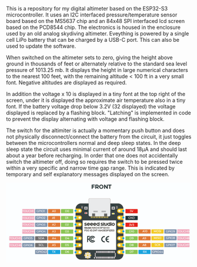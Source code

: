 This is a repository for my digital altimeter based on the ESP32-S3 microcontroller. It uses an I2C interfaced pressure/temperature sensor board based on the MS5637 chip and an 84x48 SPI interfaced lcd screen based on the PCD8544 chip. The electronics is housed in the enclosure used by an old analog skydiving altimeter. Eveything is powered by a single cell LiPo battery that can be charged by a USB-C port. This can also be used to update the software.

When switched on the altimeter sets to zero, giving the height above ground in thousands of feet or alternately relative to the standard sea level pressure of 1013.25 mb. It displays the height in large numerical characters to the nearest 100 feet, with the remaining altitude < 100 ft in a very small font. Negative altitudes are displayed as required.

In addition the voltage x 10 is displayed in a tiny font at the top right of the screen, under it is displayed the approximate air temperature also in a tiny font. If the battery voltage drop below 3.2V (32 displayed) the voltage displayed is replaced by a flashing block. "Latching" is implemented in code to prevent the display alternating with voltage and flashing block.

The switch for the altimiter is actually a momentary push button and does not physically disconnect/connect the battery from the circuit, it just toggles between the microcontrollers normal and deep sleep states. In the deep sleep state the circuit uses minimal current of around 18µA and should last about a year before recharging. In order that one does not accidentally switch the altimeter off, doing so requires the switch to be pressed twice within a very specific and narrow time gap range. This is indicated by temporary and self explanatory messages displayed on the screen.


![ESP32-S3 pinout](Images/ESP32-S3_pinout.png)